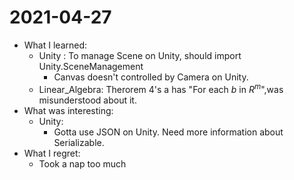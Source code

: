 # 2021-04-27

- What I learned: 
  - Unity : To manage Scene on Unity, should import Unity.SceneManagement
    - Canvas doesn't controlled by Camera on Unity.
  - Linear_Algebra: Therorem 4's a has "For each $b$ in $R^m$",was misunderstood about it.
- What was interesting:
  - Unity:
    - Gotta use JSON on Unity. Need more information about Serializable. 
- What I regret: 
  - Took a nap too much